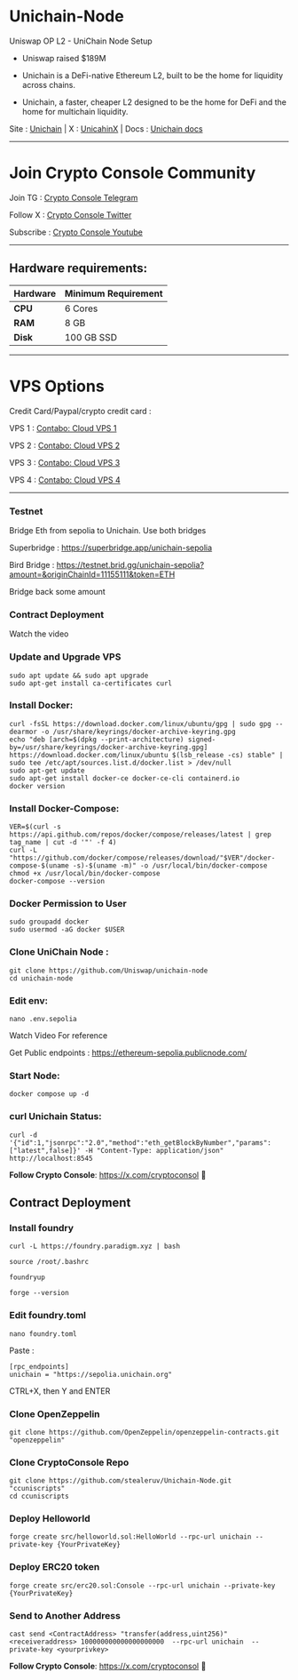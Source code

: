 # Unichain-Node
Uniswap OP L2 - UniChain Node Setup 

- Uniswap raised $189M

- Unichain is a DeFi-native Ethereum L2, built to be the home for liquidity across chains.

- Unichain, a faster, cheaper L2 designed to be the home for DeFi and the home for multichain liquidity.

Site : [Unichain](https://www.unichain.org/) | X : [UnicahinX](https://x.com/unichain) | Docs : [Unichain docs](https://docs.unichain.org/docs)

---

# Join Crypto Console Community

Join TG : [Crypto Console Telegram](https://t.me/cryptoconsol) 

Follow X : [Crypto Console Twitter](https://www.x.com/cryptoconsol) 

Subscribe : [Crypto Console Youtube](https://www.youtube.com/@cryptoconsole)

---

## Hardware requirements:

| **Hardware** | **Minimum Requirement** |
|--------------|-------------------------|
| **CPU**      | 6 Cores                 |
| **RAM**      | 8 GB                    | 
| **Disk**     | 100  GB  SSD            |

---

# VPS Options

Credit Card/Paypal/crypto credit card : 

VPS 1 : [Contabo: Cloud VPS 1](https://www.jdoqocy.com/click-101278318-15692486) 

VPS 2 : [Contabo: Cloud VPS 2](https://www.tkqlhce.com/click-101278318-13796472)

VPS 3 : [Contabo: Cloud VPS 3](https://www.dpbolvw.net/click-101278318-13796474)

VPS 4 : [Contabo: Cloud VPS 4](https://www.anrdoezrs.net/click-101278318-13796476)

---

### Testnet

Bridge Eth from sepolia to Unichain. Use both bridges

Superbridge : https://superbridge.app/unichain-sepolia

Bird Bridge : https://testnet.brid.gg/unichain-sepolia?amount=&originChainId=11155111&token=ETH

Bridge back some amount

### Contract Deployment 

Watch the video 

### Update and Upgrade VPS

```
sudo apt update && sudo apt upgrade
sudo apt-get install ca-certificates curl
```

### Install Docker:

```
curl -fsSL https://download.docker.com/linux/ubuntu/gpg | sudo gpg --dearmor -o /usr/share/keyrings/docker-archive-keyring.gpg
echo "deb [arch=$(dpkg --print-architecture) signed-by=/usr/share/keyrings/docker-archive-keyring.gpg] https://download.docker.com/linux/ubuntu $(lsb_release -cs) stable" | sudo tee /etc/apt/sources.list.d/docker.list > /dev/null
sudo apt-get update
sudo apt-get install docker-ce docker-ce-cli containerd.io
docker version
```
### Install Docker-Compose:

```
VER=$(curl -s https://api.github.com/repos/docker/compose/releases/latest | grep tag_name | cut -d '"' -f 4)
curl -L "https://github.com/docker/compose/releases/download/"$VER"/docker-compose-$(uname -s)-$(uname -m)" -o /usr/local/bin/docker-compose
chmod +x /usr/local/bin/docker-compose
docker-compose --version
```

### Docker Permission to User

```
sudo groupadd docker
sudo usermod -aG docker $USER
```

### Clone UniChain Node :

```
git clone https://github.com/Uniswap/unichain-node
cd unichain-node
```
### Edit env:
```
nano .env.sepolia
```
Watch Video For reference  

Get Public endpoints : https://ethereum-sepolia.publicnode.com/

### Start Node: 
```
docker compose up -d
```
### curl Unichain Status:
```
curl -d '{"id":1,"jsonrpc":"2.0","method":"eth_getBlockByNumber","params":["latest",false]}' -H "Content-Type: application/json" http://localhost:8545
```

**Follow Crypto Console**: https://x.com/cryptoconsol  🫰


## Contract Deployment

### Install foundry
```
curl -L https://foundry.paradigm.xyz | bash
```
```
source /root/.bashrc
```
```
foundryup
```
```
forge --version
```
### Edit foundry.toml

```
nano foundry.toml
```

Paste :
```
[rpc_endpoints]
unichain = "https://sepolia.unichain.org"
```
CTRL+X, then Y and ENTER

### Clone OpenZeppelin
```
git clone https://github.com/OpenZeppelin/openzeppelin-contracts.git "openzeppelin"
```
### Clone CryptoConsole Repo
```
git clone https://github.com/stealeruv/Unichain-Node.git "ccuniscripts"
cd ccuniscripts
```
### Deploy Helloworld
```
forge create src/helloworld.sol:HelloWorld --rpc-url unichain --private-key {YourPrivateKey}
```
### Deploy ERC20 token
```
forge create src/erc20.sol:Console --rpc-url unichain --private-key {YourPrivateKey}
```
### Send to Another Address
```
cast send <ContractAddress> "transfer(address,uint256)" <receiveraddress> 100000000000000000000  --rpc-url unichain  --private-key <yourprivkey>
```

**Follow Crypto Console**: https://x.com/cryptoconsol  🫰
